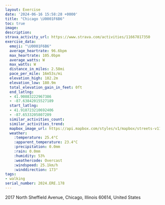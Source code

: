```yaml
---
layout: Exercise
date: '2024-06-16 15:58:28 +0000'
title: "Chicago \U0001F6B6"
toc: true
image:
description:
strava_activity_url: https://www.strava.com/activities/11667817350
exercise_data:
  emoji: "\U0001F6B6"
  average_heartrate: 96.6bpm
  max_heartrate: 105.0bpm
  average_watts: W
  max_watts: W
  distance_in_miles: 2.58mi
  pace_per_mile: 16m53s/mi
  elevation_high: 182.2m
  elevation_low: 180.9m
  total_elevation_gain_in_feet: 0ft
  end_latlng:
  - 41.90883222967386
  - -87.63842015527189
  start_latlng:
  - 41.918723210692406
  - -87.6533205807209
  similar_activities_count:
  similar_activities_trend:
  mapbox_image_url: https://api.mapbox.com/styles/v1/mapbox/streets-v11/static/path-5+787af2-1.0(_xz~Fvx~uOgDDoCJwCAmDFsC%40yAFy%40%3Fa%40CM%40YL%7D%40Eo%40KOMEe%40EsABkAAoERw%40n%40sABOUFGFd%40JPKPDFA%60%40cBRe%40%60%40u%40tByC%5E%5BTGvECpEK%7CC%40zDKbLM~C%40h%40GFEV%5DVGdC%3FxROd%40AREHGDGBe%40M%7BX%40q%40DYLITAzB%3FzGIV%40RCj%40Ap%40ChA%40RBVEVArCCPCNID%5BCoF),pin-s-s+e5b22e(-87.6534,41.92144),pin-s-f+89ae00(-87.64189999999994,41.90924999999996)/auto/800x800?access_token=pk.eyJ1Ijoiam9zaGJlY2ttYW4iLCJhIjoiY205eWR2aDd1MWZ6djJrbXc4a3M0bWZleiJ9.XiG9OWkNcZk2QzjJbxLB4A
  weather:
    :temperature: 25.4°C
    :apparent_temperature: 23.4°C
    :precipitation: 0.0mm
    :rain: 0.0mm
    :humidity: 53%
    :weathercode: Overcast
    :windspeed: 25.1km/h
    :winddirection: 173°
tags:
- walking
serial_number: 2024.ERE.178
---
```

2017 North Sheffield Avenue, Chicago, Illinois 60614, United States
